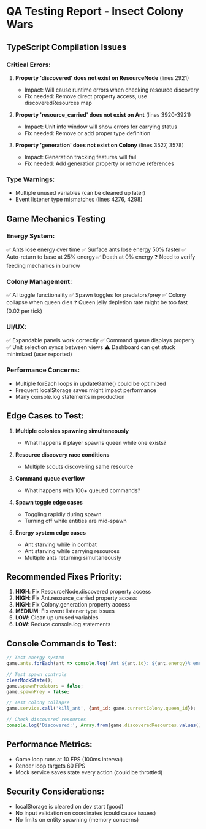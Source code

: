 # QA Testing Report - Insect Colony Wars

## TypeScript Compilation Issues

### Critical Errors:
1. **Property 'discovered' does not exist on ResourceNode** (lines 2921)
   - Impact: Will cause runtime errors when checking resource discovery
   - Fix needed: Remove direct property access, use discoveredResources map

2. **Property 'resource_carried' does not exist on Ant** (lines 3920-3921)
   - Impact: Unit info window will show errors for carrying status
   - Fix needed: Remove or add proper type definition

3. **Property 'generation' does not exist on Colony** (lines 3527, 3578)
   - Impact: Generation tracking features will fail
   - Fix needed: Add generation property or remove references

### Type Warnings:
- Multiple unused variables (can be cleaned up later)
- Event listener type mismatches (lines 4276, 4298)

## Game Mechanics Testing

### Energy System:
✅ Ants lose energy over time
✅ Surface ants lose energy 50% faster
✅ Auto-return to base at 25% energy
✅ Death at 0% energy
❓ Need to verify feeding mechanics in burrow

### Colony Management:
✅ AI toggle functionality
✅ Spawn toggles for predators/prey
✅ Colony collapse when queen dies
❓ Queen jelly depletion rate might be too fast (0.02 per tick)

### UI/UX:
✅ Expandable panels work correctly
✅ Command queue displays properly
✅ Unit selection syncs between views
⚠️ Dashboard can get stuck minimized (user reported)

### Performance Concerns:
- Multiple forEach loops in updateGame() could be optimized
- Frequent localStorage saves might impact performance
- Many console.log statements in production

## Edge Cases to Test:

1. **Multiple colonies spawning simultaneously**
   - What happens if player spawns queen while one exists?

2. **Resource discovery race conditions**
   - Multiple scouts discovering same resource

3. **Command queue overflow**
   - What happens with 100+ queued commands?

4. **Spawn toggle edge cases**
   - Toggling rapidly during spawn
   - Turning off while entities are mid-spawn

5. **Energy system edge cases**
   - Ant starving while in combat
   - Ant starving while carrying resources
   - Multiple ants returning simultaneously

## Recommended Fixes Priority:

1. **HIGH**: Fix ResourceNode.discovered property access
2. **HIGH**: Fix Ant.resource_carried property access 
3. **HIGH**: Fix Colony.generation property access
4. **MEDIUM**: Fix event listener type issues
5. **LOW**: Clean up unused variables
6. **LOW**: Reduce console.log statements

## Console Commands to Test:

```javascript
// Test energy system
game.ants.forEach(ant => console.log(`Ant ${ant.id}: ${ant.energy}% energy`));

// Test spawn controls
clearMockState();
game.spawnPredators = false;
game.spawnPrey = false;

// Test colony collapse
game.service.call('kill_ant', {ant_id: game.currentColony.queen_id});

// Check discovered resources
console.log('Discovered:', Array.from(game.discoveredResources.values()).length);
```

## Performance Metrics:
- Game loop runs at 10 FPS (100ms interval)
- Render loop targets 60 FPS
- Mock service saves state every action (could be throttled)

## Security Considerations:
- localStorage is cleared on dev start (good)
- No input validation on coordinates (could cause issues)
- No limits on entity spawning (memory concerns)